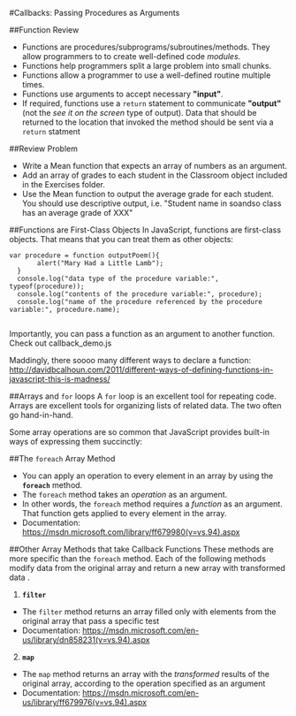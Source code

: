 #Callbacks: Passing Procedures as Arguments

##Function Review
- Functions are procedures/subprograms/subroutines/methods. They allow programmers to to create well-defined code *modules*.
- Functions help programmers split a large problem into small chunks.
- Functions allow a programmer to use a well-defined routine multiple times.
- Functions use arguments to accept necessary **"input"**.
- If required, functions use a ```return``` statement to communicate **"output"** (not the *see it on the screen* type of output). Data that should be returned to the location that invoked the method should be sent via a ```return``` statment


##Review Problem
- Write a Mean function that expects an array of numbers as an argument.
- Add an array of grades to each student in the Classroom object included in the Exercises folder. 
- Use the Mean function to output the average grade for each student. You should use descriptive output, i.e. "Student name in soandso class has an average grade of XXX"



##Functions are First-Class Objects
In JavaScript, functions are first-class objects. That means that you can treat them as other objects:

 ```
 var procedure = function outputPoem(){
        alert("Mary Had a Little Lamb");
   }
   console.log("data type of the procedure variable:", typeof(procedure));
   console.log("contents of the procedure variable:", procedure);
   console.log("name of the procedure referenced by the procedure variable:", procedure.name);
   
```
 

Importantly, you can pass a function as an argument to another function. Check out callback_demo.js

Maddingly, there soooo many different ways to declare a function: http://davidbcalhoun.com/2011/different-ways-of-defining-functions-in-javascript-this-is-madness/



##Arrays and ```for``` loops
A ```for``` loop is an excellent tool for repeating code. Arrays are excellent tools for organizing lists of related data. The two often go hand-in-hand. 

Some array operations are so common that JavaScript provides built-in ways of expressing them succinctly:

##The ```foreach``` Array Method

- You can apply an operation to every element in an  array by using the **```foreach```** method. 
- The ```foreach``` method takes an *operation* as an argument.
- In other words, the ```foreach``` method requires a *function* as an argument. That function gets applied to every element in the array.
- Documentation: https://msdn.microsoft.com/library/ff679980(v=vs.94).aspx 



##Other Array Methods that take Callback Functions
These methods are more specific than the ```foreach``` method. Each of the following methods modify data from the original array and return a new array with transformed data . 

1) **```filter```**
- The ```filter``` method returns an array filled only with elements from the original array that pass a specific test
- Documentation: https://msdn.microsoft.com/en-us/library/dn858231(v=vs.94).aspx

2) **```map```**
- The ```map``` method returns an array with the *transformed* results of the original array, according to the operation specified as an argument
- Documentation: https://msdn.microsoft.com/en-us/library/ff679976(v=vs.94).aspx


